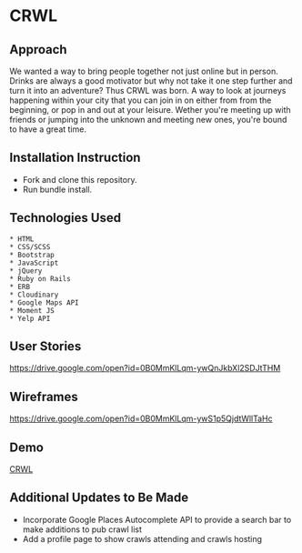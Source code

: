 # CRWL

## Approach

We wanted a way to bring people together not just online but in person. Drinks are always a good motivator but why not take it one step further and turn it into an adventure? Thus CRWL was born. A way to look at journeys happening within your city that you can join in on either from from the beginning, or pop in and out at your leisure. Wether you're meeting up with friends or jumping into the unknown and meeting new ones, you're bound to have a great time.

## Installation Instruction

* Fork and clone this repository. 
* Run bundle install.

## Technologies Used

    * HTML
    * CSS/SCSS
    * Bootstrap
    * JavaScript
    * jQuery
    * Ruby on Rails
    * ERB
    * Cloudinary
    * Google Maps API
    * Moment JS
    * Yelp API

## User Stories

https://drive.google.com/open?id=0B0MmKlLqm-ywQnJkbXl2SDJtTHM

## Wireframes

https://drive.google.com/open?id=0B0MmKlLqm-ywS1p5QjdtWllTaHc

## Demo

[CRWL](http://wdi-pub-crawl.herokuapp.com/)

## Additional Updates to Be Made

* Incorporate Google Places Autocomplete API to provide a search bar to make additions to pub crawl list
* Add a profile page to show crawls attending and crawls hosting